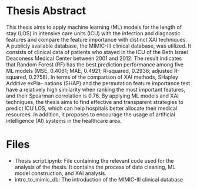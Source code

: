 # Thesis Abstract
This thesis aims to apply machine learning (ML) models for the length of stay (LOS) in intensive care units (ICU) with the infection and diagnostic features and compare the feature importance with distinct XAI techniques. A publicly available database, the MIMIC-III clinical database, was utilized. It consists of clinical data of patients who stayed in the ICU of the Beth Israel Deaconess Medical Center between 2001 and 2012. The result indicates that Random Forest (RF) has the best prediction performance among five ML models (MSE, 0.4061; MAE, 0.4921; R-squared, 0.2936; adjusted R-squared, 0.2758). In terms of the comparison of XAI methods, SHapley Additive exPla- nations (SHAP) and the permutation feature importance test have a relatively high similarity when ranking the most important features, and their Spearman correlation is 0.76. By applying ML models and XAI techniques, the thesis aims to find effective and transparent strategies to predict ICU LOS, which can help hospitals better allocate their medical resources. In addition, it proposes to encourage the usage of artificial intelligence (AI) systems in the healthcare area.
# Files
- Thesis script.ipynb: File containing the relevant code used for the analysis of the thesis. It contains the process of data cleaning, ML model construction, and XAI analysis.
- intro_to_mimic_db: The introduction of the MIMIC-III clinical database